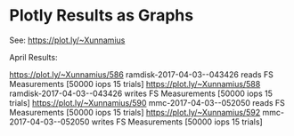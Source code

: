 # Plotly Results as Graphs

See: https://plot.ly/~Xunnamius

April Results:

https://plot.ly/~Xunnamius/586 ramdisk-2017-04-03--043426 reads FS Measurements [50000 iops 15 trials]
https://plot.ly/~Xunnamius/588 ramdisk-2017-04-03--043426 writes FS Measurements [50000 iops 15 trials]
https://plot.ly/~Xunnamius/590 mmc-2017-04-03--052050 reads FS Measurements [50000 iops 15 trials]
https://plot.ly/~Xunnamius/592 mmc-2017-04-03--052050 writes FS Measurements [50000 iops 15 trials]

